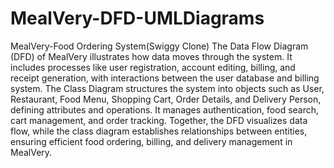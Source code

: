 # MealVery-DFD-UMLDiagrams
MealVery-Food Ordering System(Swiggy Clone)
The Data Flow Diagram (DFD) of MealVery illustrates how data moves through the system. It includes processes like user registration, account editing, billing, and receipt generation, with interactions between the user database and billing system. The Class Diagram structures the system into objects such as User, Restaurant, Food Menu, Shopping Cart, Order Details, and Delivery Person, defining attributes and operations. It manages authentication, food search, cart management, and order tracking. Together, the DFD visualizes data flow, while the class diagram establishes relationships between entities, ensuring efficient food ordering, billing, and delivery management in MealVery.
